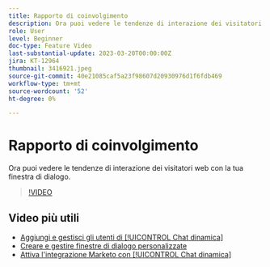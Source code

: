 ```yaml
---
title: Rapporto di coinvolgimento
description: Ora puoi vedere le tendenze di interazione dei visitatori web con la tua finestra di dialogo.
role: User
level: Beginner
doc-type: Feature Video
last-substantial-update: 2023-03-20T00:00:00Z
jira: KT-12964
thumbnail: 3416921.jpeg
source-git-commit: 40e21085caf5a23f98607d20930976d1f6fdb469
workflow-type: tm+mt
source-wordcount: '52'
ht-degree: 0%

---
```



# Rapporto di coinvolgimento

Ora puoi vedere le tendenze di interazione dei visitatori web con la tua finestra di dialogo.

>[!VIDEO](https://video.tv.adobe.com/v/3416921/?quality=12&learn=on)

## Video più utili

* [Aggiungi e gestisci gli utenti di [!UICONTROL Chat dinamica] ](user-management.md)
* [Creare e gestire finestre di dialogo personalizzate](dialogue-management.md)
* [Attiva l&#39;integrazione Marketo con [!UICONTROL Chat dinamica] ](marketo-integration.md)
